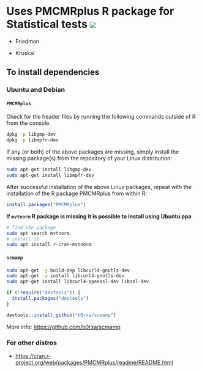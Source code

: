 # Uses PMCMRplus R package for Statistical tests [![](https://jitpack.io/v/fritsche/Statistics.svg)](https://jitpack.io/#fritsche/Statistics)


* Friedman

* Kruskal


## To install dependencies

### Ubuntu and Debian

#### `PMCMRplus`

Check for the header files by running the following commands outside of R from the console.
```bash
dpkg -p libgmp-dev
dpkg -p libmpfr-dev
```
If any (or both) of the above packages are missing, simply install the missing package(s) from the repository of your Linux distribution:

```bash
sudo apt-get install libgmp-dev
sudo apt-get install libmpfr-dev
```
After successful installation of the above Linux packages, repeat with the installation of the R package PMCMRplus from within R:

```R
install.packages("PMCMRplus")
```

**If `mvtnorm` R package is missing it is possible to install using Ubuntu ppa**

```bash
# find the package
sudo apt search mvtnorm
# install it
sudo apt install r-cran-mvtnorm
```

#### `scmamp`

```bash
sudo apt-get -y build-dep libcurl4-gnutls-dev
sudo apt-get -y install libcurl4-gnutls-dev
sudo apt-get install libcurl4-openssl-dev libssl-dev
``` 

```R
if (!require("devtools")) {
  install.packages("devtools")
}

devtools::install_github("b0rxa/scmamp")
```



More info: https://github.com/b0rxa/scmamp

### For other distros

- https://cran.r-project.org/web/packages/PMCMRplus/readme/README.html
